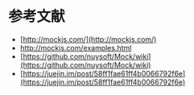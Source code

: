 # 参考文献

* [http://mockjs.com/](http://mockjs.com/)
* http://mockjs.com/examples.html
* [https://github.com/nuysoft/Mock/wiki](https://github.com/nuysoft/Mock/wiki)
* [https://juejin.im/post/58ff1fae61ff4b0066792f6e](https://juejin.im/post/58ff1fae61ff4b0066792f6e)



